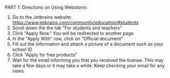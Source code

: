 PART 1: Directions on Using Webstorm:

  1. Go to the Jetbrains website: https://www.jetbrains.com/community/education/#students
  2. Scroll down the the tab "For students and teachers"
  3. Click "Apply Now." You will be redirected to another page
  4. In the "Apply With" row, click on "Official document"
  5. Fill out the information and attach a picture of a document such as your school ID
  6. Click "Apply for free products" 
  7. Wait for the email informing you that you received the license. This may take a few days or it may take a while. Keep checking your email for any news.
